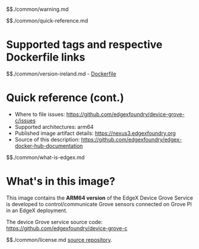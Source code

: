 $$./common/warning.md

$$./common/quick-reference.md

# Supported tags and respective Dockerfile links

$$./common/version-ireland.md
        - [Dockerfile](https://github.com/edgexfoundry/device-grove-c/blob/v1.3.2/scripts/Dockerfile.alpine)

# Quick reference (cont.)

- Where to file issues: https://github.com/edgexfoundry/device-grove-c/issues
- Supported architectures: arm64
- Published image artifact details: https://nexus3.edgexfoundry.org
- Source of this description: https://github.com/edgexfoundry/edgex-docker-hub-documentation

$$./common/what-is-edgex.md

# What's in this image?

This image contains the **ARM64 version** of the EdgeX Device Grove Service is developed to control/communicate Grove sensors connected on Grove PI in an EdgeX deployment.

The device Grove service source code: <https://github.com/edgexfoundry/device-grove-c>

$$./common/license.md
[source repository](https://github.com/edgexfoundry/device-grove-c/blob/v1.3.2/Attribution.txt).
